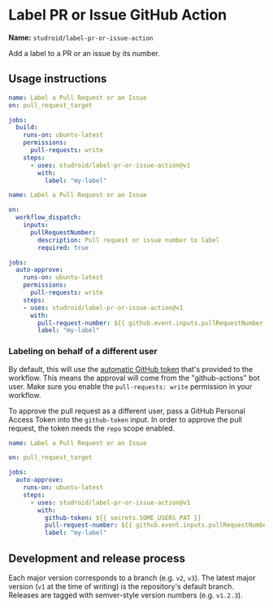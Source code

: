 # Label PR or Issue GitHub Action

**Name:** `studroid/label-pr-or-issue-action`

Add a label to a PR or an issue by its number.

## Usage instructions

```yaml
name: Label a Pull Request or an Issue
on: pull_request_target

jobs:
  build:
    runs-on: ubuntu-latest
    permissions:
      pull-requests: write
    steps:
      - uses: studroid/label-pr-or-issue-action@v1
        with:
          label: "my-label"
```

```yaml
name: Label a Pull Request or an Issue

on:
  workflow_dispatch:
    inputs: 
      pullRequestNumber:
        description: Pull request or issue number to label
        required: true

jobs:
  auto-approve:
    runs-on: ubuntu-latest
    permissions:
      pull-requests: write
    steps:
    - uses: studroid/label-pr-or-issue-action@v1
      with:
        pull-request-number: ${{ github.event.inputs.pullRequestNumber }}
        label: "my-label"
```

### Labeling on behalf of a different user

By default, this will use the [automatic GitHub token](https://docs.github.com/en/actions/security-guides/automatic-token-authentication) that's provided to the workflow. This means the approval will come from the "github-actions" bot user. Make sure you enable the `pull-requests: write` permission in your workflow.

To approve the pull request as a different user, pass a GitHub Personal Access Token into the `github-token` input. In order to approve the pull request, the token needs the `repo` scope enabled.

```yaml
name: Label a Pull Request or an Issue

on: pull_request_target

jobs:
  auto-approve:
    runs-on: ubuntu-latest
    steps:
      - uses: studroid/label-pr-or-issue-action@v1
        with:
          github-token: ${{ secrets.SOME_USERS_PAT }}
          pull-request-number: ${{ github.event.inputs.pullRequestNumber }}
          label: "my-label"
```

## Development and release process

Each major version corresponds to a branch (e.g. `v2`, `v3`). The latest major version (`v1` at the time of writing) is the repository's default branch. Releases are tagged with semver-style version numbers (e.g. `v1.2.3`).
